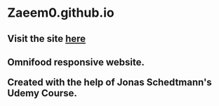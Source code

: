 # Zaeem0.github.io
<h2>Visit the site <a href src="zaeem0.github.io">here</a><h2>
<p>Omnifood responsive website. </p>
<p>Created with the help of Jonas Schedtmann's Udemy Course.</p>
